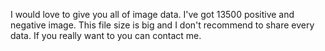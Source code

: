 I would love to give you all of image data. I've got 13500 positive and negative image. This file size is big and I don't recommend to share every data. If you really want to you can contact me.
